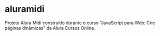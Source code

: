 # aluramidi
Projeto Alura Midi construído durante o curso "JavaScript para Web: Crie páginas dinâmicas" da Alura Cursos Online.
